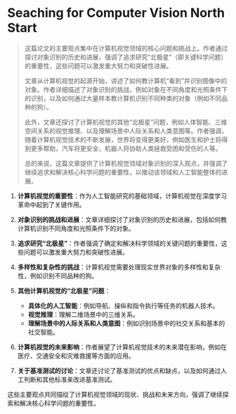 # Seaching for Computer Vision North Start

> 这篇论文的主要观点集中在计算机视觉领域的核心问题和挑战上。作者通过探讨对象识别的历史和进展，强调了追求研究“北极星”（即关键科学问题）的重要性，这些问题可以激发重大努力和突破性进展。
>
> 文章从计算机视觉的起源开始，讲述了如何教计算机“看到”并识别图像中的对象。作者详细描述了对象识别的挑战，例如对象在不同角度和光照条件下的识别，以及如何通过大量样本教计算机识别不同种类的对象（例如不同品种的狗）。
>
> 此外，文章还探讨了计算机视觉的其他“北极星”问题，例如人体智能、三维空间关系的视觉推理、以及理解场景中人际关系和人类意图等。作者强调，随着计算机视觉技术的不断发展，世界将变得更美好，例如医生和护士将得到更多帮助，汽车将更安全，机器人将协助人类拯救受困和受伤的人等。
>
> 总的来说，这篇文章提供了计算机视觉领域对象识别的深入观点，并强调了继续追求和解决核心科学问题的重要性，以推动该领域和人工智能整体的进展。


1. **计算机视觉的重要性**：作为人工智能研究的基础领域，计算机视觉在深度学习革命中起到了关键作用。
2. **对象识别的挑战和进展**：文章详细探讨了对象识别的历史和进展，包括如何教计算机识别不同角度和光照条件下的对象。
3. **追求研究“北极星”**：作者强调了确定和解决科学领域的关键问题的重要性，这些问题可以激发重大努力和突破性进展。
4. **多样性和复杂性的挑战**：计算机视觉需要处理现实世界对象的多样性和复杂性，例如识别不同品种的狗。
5. **其他计算机视觉的“北极星”问题**：

   - **具体化的人工智能**：例如导航、操纵和指令执行等任务的机器人技术。
   - **视觉推理**：理解二维场景中的三维关系。
   - **理解场景中的人际关系和人类意图**：例如识别场景中的社交关系和基本的社交智能。
6. **计算机视觉的未来影响**：作者展望了计算机视觉技术的未来潜在影响，例如在医疗、交通安全和灾难救援等方面的应用。
7. **关于基准测试的讨论**：文章还讨论了基准测试的优点和缺点，以及如何通过人工判断和其他标准来改进基准测试。

这些主要观点共同描绘了计算机视觉领域的现状、挑战和未来方向，强调了继续探索和解决核心科学问题的重要性。
